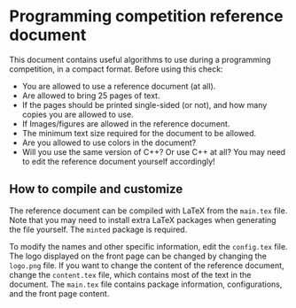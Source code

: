 
# Programming competition reference document

This document contains useful algorithms to use during a programming competition, in a compact format. Before using this check:
- You are allowed to use a reference document (at all).
- Are allowed to bring 25 pages of text.
- If the pages should be printed single-sided (or not), and how many copies you are allowed to use.
- If Images/figures are allowed in the reference document.
- The minimum text size required for the document to be allowed.
- Are you allowed to use colors in the document?
- Will you use the same version of C++? Or use C++ at all?
You may need to edit the reference document yourself accordingly!

## How to compile and customize

The reference document can be compiled with LaTeX from the `main.tex` file. Note that you may need to install extra LaTeX packages when generating the file yourself. The `minted` package is required.

To modify the names and other specific information, edit the `config.tex` file. The logo displayed on the front page can be changed by changing the `logo.png` file. If you want to change the content of the reference document, change the `content.tex` file, which contains most of the text in the document. The `main.tex` file contains package information, configurations, and the front page content.
